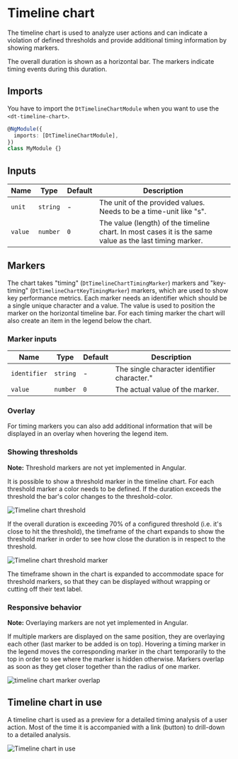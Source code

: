 # Timeline chart

The timeline chart is used to analyze user actions and can indicate a violation
of defined thresholds and provide additional timing information by showing
markers.

The overall duration is shown as a horizontal bar. The markers indicate timing
events during this duration.

<ba-live-example name="TimelineChartDefaultExample"></ba-live-example>

## Imports

You have to import the `DtTimelineChartModule` when you want to use the
`<dt-timeline-chart>`.

```typescript
@NgModule({
  imports: [DtTimelineChartModule],
})
class MyModule {}
```

## Inputs

| Name    | Type     | Default | Description                                                                                             |
| ------- | -------- | ------- | ------------------------------------------------------------------------------------------------------- |
| `unit`  | `string` | -       | The unit of the provided values. Needs to be a time-unit like "s".                                      |
| `value` | `number` | `0`     | The value (length) of the timeline chart. In most cases it is the same value as the last timing marker. |

## Markers

The chart takes "timing" (`DtTimelineChartTimingMarker`) markers and
"key-timing" (`DtTimelineChartKeyTimingMarker`) markers, which are used to show
key performance metrics. Each marker needs an identifier which should be a
single unique character and a value. The value is used to position the marker on
the horizontal timeline bar. For each timing marker the chart will also create
an item in the legend below the chart.

### Marker inputs

| Name         | Type     | Default | Description                                 |
| ------------ | -------- | ------- | ------------------------------------------- |
| `identifier` | `string` | -       | The single character identifier character." |
| `value`      | `number` | `0`     | The actual value of the marker.             |

### Overlay

For timing markers you can also add additional information that will be
displayed in an overlay when hovering the legend item.

<ba-live-example name="TimelineChartOverlayExample"></ba-live-example>

### Showing thresholds

**Note:** Threshold markers are not yet implemented in Angular.

It is possible to show a threshold marker in the timeline chart. For each
threshold marker a color needs to be defined. If the duration exceeds the
threshold the bar's color changes to the threshold-color.

![Timeline chart threshold](https://dt-cdn.net/images/timeline-chart-threshold-618-68e05c6ece.png)

If the overall duration is exceeding 70% of a configured threshold (i.e. it's
close to hit the threshold), the timeframe of the chart expands to show the
threshold marker in order to see how close the duration is in respect to the
threshold.

![Timeline chart threshold marker](https://dt-cdn.net/images/timeline-chart-threshold-marker-618-08731581c2.jpg)

The timeframe shown in the chart is expanded to accommodate space for threshold
markers, so that they can be displayed without wrapping or cutting off their
text label.

### Responsive behavior

**Note:** Overlaying markers are not yet implemented in Angular.

If multiple markers are displayed on the same position, they are overlaying each
other (last marker to be added is on top). Hovering a timing marker in the
legend moves the corresponding marker in the chart temporarily to the top in
order to see where the marker is hidden otherwise. Markers overlap as soon as
they get closer together than the radius of one marker.

![timeline chart marker overlap](https://dt-cdn.net/images/timeline-chart-marker-overlap-160-22f3d859c7.jpg)

## Timeline chart in use

A timeline chart is used as a preview for a detailed timing analysis of a user
action. Most of the time it is accompanied with a link (button) to drill-down to
a detailed analysis.

![Timeline chart in use](https://dt-cdn.net/images/timeline-chart-in-use-726-3af8a337f4.jpg)
